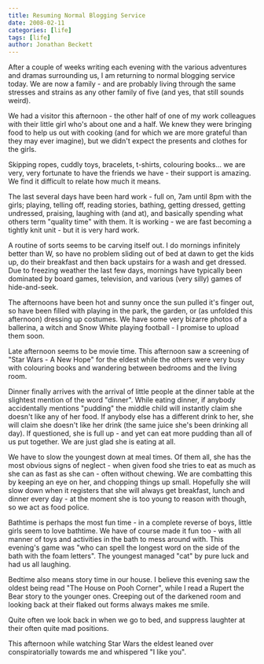 ```yaml
---
title: Resuming Normal Blogging Service
date: 2008-02-11
categories: [life]
tags: [life]
author: Jonathan Beckett
---
```


After a couple of weeks writing each evening with the various adventures and dramas surrounding us, I am returning to normal blogging service today. We are now a family - and are probably living through the same stresses and strains as any other family of five (and yes, that still sounds weird).

We had a visitor this afternoon - the other half of one of my work colleagues with their little girl who's about one and a half. We knew they were bringing food to help us out with cooking (and for which we are more grateful than they may ever imagine), but we didn't expect the presents and clothes for the girls.

Skipping ropes, cuddly toys, bracelets, t-shirts, colouring books... we are very, very fortunate to have the friends we have - their support is amazing. We find it difficult to relate how much it means.

The last several days have been hard work - full on, 7am until 8pm with the girls; playing, telling off, reading stories, bathing, getting dressed, getting undressed, praising, laughing with (and at), and basically spending what others term "quality time" with them. It is working - we are fast becoming a tightly knit unit - but it is very hard work.

A routine of sorts seems to be carving itself out. I do mornings infinitely better than W, so have no problem sliding out of bed at dawn to get the kids up, do their breakfast and then back upstairs for a wash and get dressed. Due to freezing weather the last few days, mornings have typically been dominated by board games, television, and various (very silly) games of hide-and-seek.

The afternoons have been hot and sunny once the sun pulled it's finger out, so have been filled with playing in the park, the garden, or (as unfolded this afternoon) dressing up costumes. We have some very bizarre photos of a ballerina, a witch and Snow White playing football - I promise to upload them soon.

Late afternoon seems to be movie time. This afternoon saw a screening of "Star Wars - A New Hope" for the eldest while the others were very busy with colouring books and wandering between bedrooms and the living room.

Dinner finally arrives with the arrival of little people at the dinner table at the slightest mention of the word "dinner". While eating dinner, if anybody accidentally mentions "pudding" the middle child will instantly claim she doesn't like any of her food. If anybody else has a different drink to her, she will claim she doesn't like her drink (the same juice she's been drinking all day). If questioned, she is full up - and yet can eat more pudding than all of us put together. We are just glad she is eating at all.

We have to slow the youngest down at meal times. Of them all, she has the most obvious signs of neglect - when given food she tries to eat as much as she can as fast as she can - often without chewing. We are combatting this by keeping an eye on her, and chopping things up small. Hopefully she will slow down when it registers that she will always get breakfast, lunch and dinner every day - at the moment she is too young to reason with though, so we act as food police.

Bathtime is perhaps the most fun time - in a complete reverse of boys, little girls seem to love bathtime. We have of course made it fun too - with all manner of toys and activities in the bath to mess around with. This evening's game was "who can spell the longest word on the side of the bath with the foam letters". The youngest managed "cat" by pure luck and had us all laughing.

Bedtime also means story time in our house. I believe this evening saw the oldest being read "The House on Pooh Corner", while I read a Rupert the Bear story to the younger ones. Creeping out of the darkened room and looking back at their flaked out forms always makes me smile.

Quite often we look back in when we go to bed, and suppress laughter at their often quite mad positions.

This afternoon while watching Star Wars the eldest leaned over conspiratorially towards me and whispered "I like you".